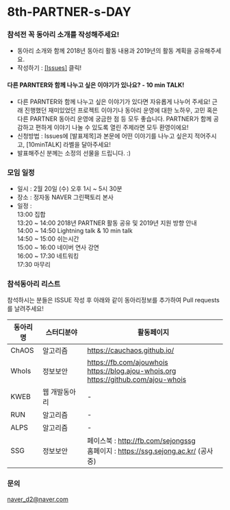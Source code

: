 # 8th-PARTNER-s-DAY

### 참석전 꼭 동아리 소개를 작성해주세요!
 - 동아리 소개와 함께 2018년 동아리 활동 내용과 2019년의 활동 계획을 공유해주세요.
 - 작성하기 : [[Issues]](https://github.com/D2CAMPUS-PARTNER/8th-PARTNER-s-DAY/issues/new) 클릭!

#### 다른 PARNTER와 함께 나누고 싶은 이야기가 있나요? - 10 min TALK!
- 다른 PARNTER와 함께 나누고 싶은 이야기가 있다면 자유롭게 나누어 주세요! 근래 진행했던 재미있었던 프로젝트 이야기나 동아리 운영에 대한 노하우, 고민 혹은 다른 PARTNER 동아리 운영에 궁금한 점 등 모두 좋습니다. PARTNER가 함께 공감하고 편하게 이야기 나눌 수 있도록 열린 주제라면 모두 환영이에요!
- 신청방법 : Issues에 [발표제목]과 본문에 어떤 이야기를 나누고 싶은지 적어주시고, [10minTALK] 라벨을 달아주세요!
- 발표해주신 분께는 소정의 선물을 드립니다. :)

### 모임 일정
- 일시 : 2월 20일 (수) 오후 1시 ~ 5시 30분
- 장소 : 정자동 NAVER 그린팩토리 본사
- 일정 :<br/>
13:00 집합<br/>
13:20 ~ 14:00 2018년 PARTNER 활동 공유 및 2019년 지원 방향 안내<br/>
14:00 ~ 14:50 Lightning talk & 10 min talk<br/>
14:50 ~ 15:00 쉬는시간<br/>
15:00 ~ 16:00 네이버 연사 강연<br/>
16:00 ~ 17:30 네트워킹<br/>
17:30 마무리<br/>

### 참석동아리 리스트
참석하시는 분들은 ISSUE 작성 후 아래와 같이 동아리정보를 추가하여 Pull requests를 날려주세요!

동아리명|스터디분야|활동페이지
--------------|----------|----------
ChAOS|알고리즘|https://cauchaos.github.io/
WhoIs|정보보안|https://fb.com/ajouwhois<br/>https://blog.ajou-whois.org<br/>https://github.com/ajou-whois
KWEB|웹 개발동아리|-
RUN|알고리즘|-
ALPS|알고리즘|-
SSG|정보보안|페이스북 : http://fb.com/sejongssg <br/>홈페이지 : https://ssg.sejong.ac.kr/ (공사중)

### 문의
naver_d2@naver.com
